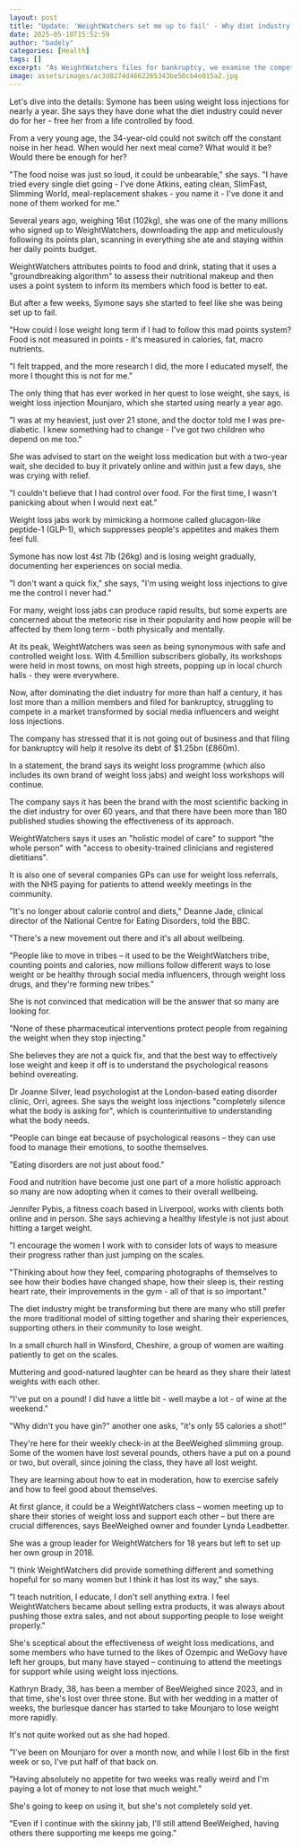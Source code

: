 ```yaml
---
layout: post
title: "Update: 'WeightWatchers set me up to fail' - Why diet industry is losing to jabs like Ozempic"
date: 2025-05-10T15:52:59
author: "badely"
categories: [Health]
tags: []
excerpt: "As WeightWatchers files for bankruptcy, we examine the competition it faces from weight loss jabs."
image: assets/images/ac3d8274d4662265343be50cb4e015a2.jpg
---
```


Let's dive into the details: Symone has been using weight loss injections for nearly a year. She says they have done what the diet industry could never do for her - free her from a life controlled by food.

From a very young age, the 34-year-old could not switch off the constant noise in her head. When would her next meal come? What would it be? Would there be enough for her?

"The food noise was just so loud, it could be unbearable," she says. "I have tried every single diet going - I've done Atkins, eating clean, SlimFast, Slimming World, meal-replacement shakes - you name it - I've done it and none of them worked for me."

Several years ago, weighing 16st (102kg), she was one of the many millions who signed up to WeightWatchers, downloading the app and meticulously following its points plan, scanning in everything she ate and staying within her daily points budget.

WeightWatchers attributes points to food and drink, stating that it uses a "groundbreaking algorithm" to assess their nutritional makeup and then uses a point system to inform its members which food is better to eat.

But after a few weeks, Symone says she started to feel like she was being set up to fail.

"How could I lose weight long term if I had to follow this mad points system? Food is not measured in points - it's measured in calories, fat, macro nutrients.

"I felt trapped, and the more research I did, the more I educated myself, the more I thought this is not for me."

The only thing that has ever worked in her quest to lose weight, she says, is weight loss injection Mounjaro, which she started using nearly a year ago.

"I was at my heaviest, just over 21 stone, and the doctor told me I was pre-diabetic. I knew something had to change - I've got two children who depend on me too."

She was advised to start on the weight loss medication but with a two-year wait, she decided to buy it privately online and within just a few days, she was crying with relief.

"I couldn't believe that I had control over food. For the first time, I wasn't panicking about when I would next eat."

Weight loss jabs work by mimicking a hormone called glucagon-like peptide-1 (GLP-1), which suppresses people's appetites and makes them feel full.

Symone has now lost 4st 7lb (26kg) and is losing weight gradually, documenting her experiences on social media.

"I don't want a quick fix," she says, "I'm using weight loss injections to give me the control I never had."

For many, weight loss jabs can produce rapid results, but some experts are concerned about the meteoric rise in their popularity and how people will be affected by them long term - both physically and mentally.

At its peak, WeightWatchers was seen as being synonymous with safe and controlled weight loss. With 4.5million subscribers globally, its workshops were held in most towns, on most high streets, popping up in local church halls - they were everywhere.

Now, after dominating the diet industry for more than half a century, it has lost more than a million members and filed for bankruptcy, struggling to compete in a market transformed by social media influencers and weight loss injections.

The company has stressed that it is not going out of business and that filing for bankruptcy will help it resolve its debt of $1.25bn (£860m).

In a statement, the brand says its weight loss programme (which also includes its own brand of weight loss jabs) and weight loss workshops will continue.

The company says it has been the brand with the most scientific backing in the diet industry for over 60 years, and that there have been more than 180 published studies showing the effectiveness of its approach.

WeightWatchers says it uses an "holistic model of care" to support "the whole person" with "access to obesity-trained clinicians and registered dietitians".

It is also one of several companies GPs can use for weight loss referrals, with the NHS paying for patients to attend weekly meetings in the community.

"It's no longer about calorie control and diets," Deanne Jade, clinical director of the National Centre for Eating Disorders, told the BBC.

"There's a new movement out there and it's all about wellbeing.

"People like to move in tribes – it used to be the WeightWatchers tribe, counting points and calories, now millions follow different ways to lose weight or be healthy through social media influencers, through weight loss drugs, and they're forming new tribes."

She is not convinced that medication will be the answer that so many are looking for.

"None of these pharmaceutical interventions protect people from regaining the weight when they stop injecting."

She believes they are not a quick fix, and that the best way to effectively lose weight and keep it off is to understand the psychological reasons behind overeating.

Dr Joanne Silver, lead psychologist at the London-based eating disorder clinic, Orri, agrees. She says the weight loss injections "completely silence what the body is asking for", which is counterintuitive to understanding what the body needs.

"People can binge eat because of psychological reasons – they can use food to manage their emotions, to soothe themselves.

"Eating disorders are not just about food."

Food and nutrition have become just one part of a more holistic approach so many are now adopting when it comes to their overall wellbeing.

Jennifer Pybis, a fitness coach based in Liverpool, works with clients both online and in person. She says achieving a healthy lifestyle is not just about hitting a target weight.

"I encourage the women I work with to consider lots of ways to measure their progress rather than just jumping on the scales.

"Thinking about how they feel, comparing photographs of themselves to see how their bodies have changed shape, how their sleep is, their resting heart rate, their improvements in the gym - all of that is so important."

The diet industry might be transforming but there are many who still prefer the more traditional model of sitting together and sharing their experiences, supporting others in their community to lose weight.

In a small church hall in Winsford, Cheshire, a group of women are waiting patiently to get on the scales.

Muttering and good-natured laughter can be heard as they share their latest weights with each other.

"I've put on a pound! I did have a little bit - well maybe a lot - of wine at the weekend."

"Why didn't you have gin?" another one asks, "it's only 55 calories a shot!"

They're here for their weekly check-in at the BeeWeighed slimming group. Some of the women have lost several pounds, others have a put on a pound or two, but overall, since joining the class, they have all lost weight.

They are learning about how to eat in moderation, how to exercise safely and how to feel good about themselves.

At first glance, it could be a WeightWatchers class – women meeting up to share their stories of weight loss and support each other – but there are crucial differences, says BeeWeighed owner and founder Lynda Leadbetter.

She was a group leader for WeightWatchers for 18 years but left to set up her own group in 2018.

"I think WeightWatchers did provide something different and something hopeful for so many women but I think it has lost its way," she says.

"I teach nutrition, I educate, I don't sell anything extra. I feel WeightWatchers became about selling extra products, it was always about pushing those extra sales, and not about supporting people to lose weight properly."

She's sceptical about the effectiveness of weight loss medications, and some members who have turned to the likes of Ozempic and WeGovy have left her groups, but many have stayed – continuing to attend the meetings for support while using weight loss injections.

Kathryn Brady, 38, has been a member of BeeWeighed since 2023, and in that time, she's lost over three stone. But with her wedding in a matter of weeks, the burlesque dancer has started to take Mounjaro to lose weight more rapidly.

It's not quite worked out as she had hoped.

"I've been on Mounjaro for over a month now, and while I lost 6lb in the first week or so, I've put half of that back on.

"Having absolutely no appetite for two weeks was really weird and I'm paying a lot of money to not lose that much weight."

She's going to keep on using it, but she's not completely sold yet.

"Even if I continue with the skinny jab, I'll still attend BeeWeighed, having others there supporting me keeps me going."

